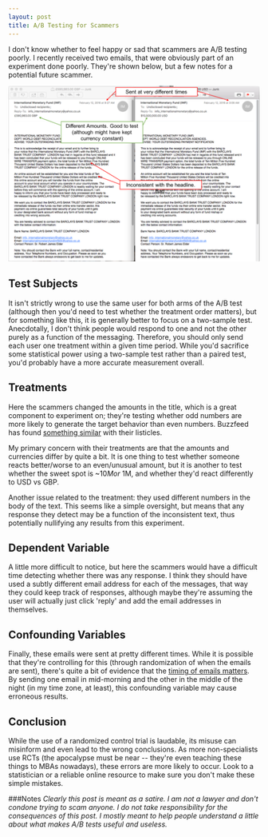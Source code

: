 ```yaml
---
layout: post
title: A/B Testing for Scammers
---
```

I don't know whether to feel happy or sad that scammers are A/B testing poorly. I recently received two emails, that were obviously part of an experiment done poorly. They're shown below, but a few notes for a potential future scammer.

![Scammer Emails](/assets/abtest.png)

## Test Subjects

It isn't strictly wrong to use the same user for both arms of the A/B test (although then you'd need to test whether the treatment order matters), but for something like this, it is generally better to focus on a two-sample test. Anecdotally, I don't think people would respond to one and not the other purely as a function of the messaging. Therefore, you should only send each user one treatment within a given time period. While you'd sacrifice some statistical power using a two-sample test rather than a paired test, you'd probably have a more accurate measurement overall. 

## Treatments

Here the scammers changed the amounts in the title, which is a great component to experiment on; they're testing whether odd numbers are more likely to generate the target behavior than even numbers. Buzzfeed has found [something similar](https://medium.com/i-data/29-reasons-youre-reading-this-article-fbf4671327e3#.4d3g5ve8h) with their listicles. 

My primary concern with their treatments are that the amounts and currencies differ by quite a bit. It is one thing to test whether someone reacts better/worse to an even/unusual amount, but it is another to test whether the sweet spot is ~$10M or ~$1M, and whether they'd react differently to USD vs GBP. 

Another issue related to the treatment: they used different numbers in the body of the text. This seems like a simple oversight, but means that any response they detect may be a function of the inconsistent text, thus potentially nullifying any results from this experiment. 

## Dependent Variable

A little more difficult to notice, but here the scammers would have a difficult time detecting whether there was any response. I think they should have used a subtly different email address for each of the messages, that way they could keep track of responses, although maybe they're assuming the user will actually just click 'reply' and add the email addresses in themselves.

## Confounding Variables

Finally, these emails were sent at pretty different times. While it is possible that they're controlling for this (through randomization of when the emails are sent), there's quite a bit of evidence that the [timing of emails matters](http://www.wordstream.com/blog/ws/2014/09/04/best-time-to-send-email-campaign). By sending one email in mid-morning and the other in the middle of the night (in my time zone, at least), this confounding variable may cause erroneous results. 

## Conclusion

While the use of a randomized control trial is laudable, its misuse can misinform and even lead to the wrong conclusions. As more non-specialists use RCTs (the apocalypse must be near -- they're even teaching these things to MBAs nowadays), these errors are more likely to occur. Look to a statistician or a reliable online resource to make sure you don't make these simple mistakes. 

###Notes
*Clearly this post is meant as a satire. I am not a lawyer and don't condone trying to scam anyone. I do not take responsibility for the consequences of this post. I mostly meant to help people understand a little about what makes A/B tests useful and useless.*
